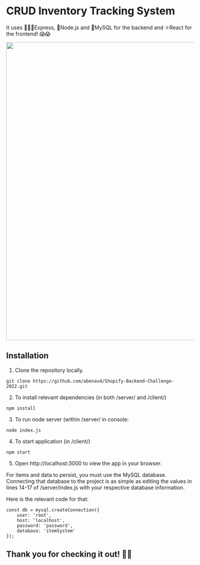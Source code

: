 # CRUD Inventory Tracking System
It uses 🏃🏻💨Express, 🍃Node.js and 📙MySQL for the backend and ⚛️React for the frontend! :scream::scream:

<img src="https://i.imgur.com/PgzqHk0.gif" width="600" height="800" />

## Installation
1. Clone the repository locally.
```
git clone https://github.com/abenav4/Shopify-Backend-Challenge-2022.git
```
2. To install relevant dependencies (in both /server/ and /client/)
```
npm install
```
3. To run node server (within /server/ in console:

```
node index.js
```
4. To start application (in /client/)
```
npm start
```
5. Open http://localhost:3000 to view the app in your browser.


For items and data to persist, you must use the MySQL database.
Connecting that database to the project is as simple as editing the values in lines 14-17 of /server/index.js with your respective database information.

Here is the relevant code for that:
```
const db = mysql.createConnection({
    user: 'root',
    host: 'localhost',
    password: 'password',
    database: 'itemSystem'
});
```
## Thank you for checking it out! :metal:&#127999;
